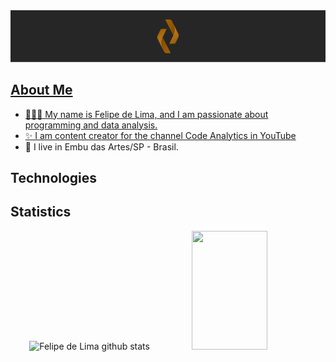 <div align="center" width="100%">
  <a href="https://github.com/felipelimapereira"><img src="https://raw.githubusercontent.com/felipelimapereira/felipelimapereira/refs/heads/main/Banner_Redme.png" a>
</div>

## About Me
* 🧑🏻‍💻 My name is Felipe de Lima, and I am passionate about programming and data analysis.
* ✨ I am content creator for the [channel Code Analytics in YouTube](https://www.youtube.com/@codeanalyticsbr )
* 🧭 I live in Embu das Artes/SP - Brasil.
</div>

## Technologies



## Statistics

<div align="center">
  <img width="49%" height="190px" src="https://github-readme-stats.vercel.app/api?username=felipelimapereira&show_icons=true&count_private=true&hide_border=true&title_color=A36206&icon_color=A36206&text_color=c9d1d9&bg_color=0d1117" alt="Felipe de Lima github stats" /> 
  <img width="49%" height="190px" src="https://github-readme-stats.vercel.app/api/top-langs/?username=felipelimapereira&layout=compact&hide_border=true&title_color=A36206&text_color=A36206&bg_color=0d1117" />
</div>





